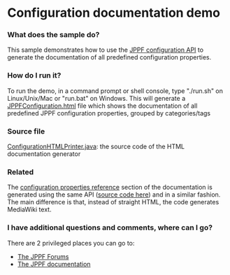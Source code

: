 # Configuration documentation demo

<h3>What does the sample do?</h3>
<p>This sample demonstrates how to use the <a href="https://www.jppf.org/doc/6.2/index.php?title=The_JPPF_configuration_API"> JPPF configuration API</a> to generate the documentation of all predefined configuration properties.
<h3>How do I run it?</h3>
<p>To run the demo, in a command prompt or shell console, type "./run.sh" on Linux/Unix/Mac or "run.bat" on Windows.
This will generate a <a href="JPPFConfiguration.html">JPPFConfiguration.html</a> file which shows the documentation of all predefined JPPF configuration properties, grouped by categories/tags</p>
<h3>Source file</h3>
<a href="src/org/jppf/example/configuration/ConfigurationHTMLPrinter.java">ConfigurationHTMLPrinter.java</a>: the source code of the HTML documentation generator
<h3>Related</h3>
<p>The <a href="https://www.jppf.org/doc/6.2/index.php?title=Configuration_properties_reference">configuration properties reference</a> section of the documentation is generated using the same API
(<a href="https://github.com/jppf-grid/JPPF/blob/master/common/src/java/org/jppf/doc/WikiConfigurationPrinter.java">source code here</a>) and in a similar fashion.
The main difference is that, instead of straight HTML, the code generates MediaWiki text.
<h3>I have additional questions and comments, where can I go?</h3>
<p>There are 2 privileged places you can go to:
<ul>
  <li><a href="https://www.jppf.org/forums">The JPPF Forums</a></li>
  <li><a href="https://www.jppf.org/doc/6.2/">The JPPF documentation</a></li>
</ul>

